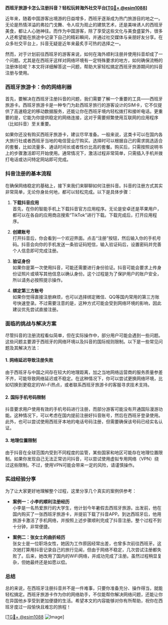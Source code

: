 **西班牙旅游卡怎么注册抖音？轻松玩转海外社交平台[[TG💪+ @esim1088](https://t.me/s/esim1088)]**

近年来，随着中国游客出境游的日益增多，西班牙逐渐成为热门旅游目的地之一。无论是热情洋溢的弗拉门戈舞、令人叹为观止的建筑艺术，还是美味诱人的西班牙美食，都让人心驰神往。而作为中国游客，除了享受这些文化与美食盛宴外，很多人还希望能在旅途中记录下自己的精彩瞬间，并通过社交媒体与亲朋好友分享。在众多社交平台上，抖音无疑是近年来最炙手可热的选择之一。

然而，对于计划前往西班牙的游客来说，如何在海外顺利注册并使用抖音却成了一个问题。尤其是在西班牙这样对网络环境有一定特殊要求的地方，如何确保流畅的注册体验呢？本文将详细解答这一问题，帮助大家轻松搞定西班牙旅游期间的抖音注册与使用。

### 西班牙旅游卡：你的网络利器

首先，要解决在西班牙注册抖音的问题，我们需要了解一个重要的工具——西班牙旅游卡。西班牙旅游卡是一种专门为赴西班牙旅行的游客设计的SIM卡，它不仅提供了高速稳定的移动数据服务，还能让你在西班牙境内轻松拨打和接听电话。更重要的是，它能为你提供稳定的网络连接，这对于需要频繁使用互联网的应用程序（比如抖音）至关重要。

如果你还没有购买西班牙旅游卡，建议尽早准备。一般来说，这类卡可以在国内各大旅行社或者西班牙当地的电信营业厅购买。选择时可以根据自己的需求挑选适合的套餐，比如流量多、通话时间长或者性价比高的套餐。购买后，只需按照说明书上的步骤激活即可开始使用。通常情况下，激活过程非常简单，只需插入手机并拨打电话或访问特定网站即可完成。

### 抖音注册的基本流程

在确保网络稳定的基础上，接下来我们来聊聊如何注册抖音。抖音的注册方式其实非常简单，无论你身处何地，都可以轻松完成。以下是具体步骤：

1. **下载抖音应用**  
   首先，在你的智能手机上下载抖音官方应用程序。无论是安卓还是苹果用户，都可以在各自的应用商店搜索“TikTok”进行下载。下载完成后，打开应用程序。

2. **创建账号**  
   打开抖音后，你会看到一个欢迎界面。点击“注册”按钮，然后输入你的手机号码。抖音会向你的手机发送一条验证码短信，输入验证码后，设置密码并完善个人信息即可完成注册。

3. **验证身份**  
   如果你是第一次使用抖音，可能还需要进行身份验证。抖音可能会要求上传身份证照片或填写其他信息以确认身份。这个过程是为了保护用户的账户安全，所以请务必按照提示操作。

4. **绑定第三方账号**  
   如果你觉得直接注册麻烦，也可以选择绑定微信、QQ等国内常用的第三方账号快速登录。不过需要注意的是，这种方式可能会受到网络环境的影响，因此建议优先尝试直接注册。

### 面临的挑战与解决方案

尽管抖音的注册流程看似简单，但在实际操作中，部分用户可能会遇到一些问题。这些问题主要源于西班牙的网络环境以及抖音的国际规则限制。以下是一些常见问题及其解决方法：

#### 1. 网络延迟导致注册失败
由于西班牙与中国之间存在较大的地理距离，加之当地网络运营商的服务质量参差不齐，可能导致网络延迟或不稳定。在这种情况下，你可以尝试更换网络环境，比如切换到更稳定的Wi-Fi热点，或者联系西班牙旅游卡的客服寻求技术支持。

#### 2. 国际手机号码限制
抖音要求用户使用有效的手机号码进行注册，而部分游客可能没有开通国际漫游功能。这种情况下，可以考虑在国内提前注册好抖音账号，然后在西班牙登录使用。此外，也可以尝试使用西班牙本地的电话号码注册，但需要确保该号码已经实名认证。

#### 3. 地理位置限制
由于抖音在全球范围内受到不同程度的监管，某些国家和地区可能存在地理位置限制。如果你发现自己无法正常访问抖音，可以尝试使用虚拟专用网络（VPN）绕过这些限制。不过，使用VPN可能会带来一定的风险，请谨慎操作。

### 实战经验分享

为了让大家更好地理解整个过程，这里分享几个真实的案例供参考：

- **案例一：小李的顺利注册经历**  
  小李是一名热爱旅行的大学生，他计划今年暑假去西班牙旅游。出发前，他在国内购买了一张西班牙旅游卡，并提前下载了抖音APP。到达西班牙后，他用旅游卡激活了手机网络，并按照上述步骤顺利完成了抖音注册。整个过程不到十分钟，非常便捷。

- **案例二：张女士的曲折经历**  
  张女士是一位职场女性，她因为工作原因经常出差，也曾多次前往西班牙。这次她打算用抖音记录自己的旅行见闻，但由于网络不稳定，几次尝试注册都失败了。后来，她改用了国内的WiFi网络，并成功完成了注册。虽然过程稍显复杂，但她最终还是如愿以偿。

### 总结

总的来说，在西班牙注册抖音并不是一件难事，只要你准备充分、操作得当，就能轻松搞定。西班牙旅游卡作为你的网络助手，不仅能帮你解决网络问题，还能让你在异国他乡享受到更加便捷的生活。希望本文的内容能够对你有所帮助，祝你在西班牙度过一段愉快且难忘的旅程！

[[TG💪+ @esim1088](https://t.me/s/esim1088) ![Image](https://i.postimg.cc/4NQfJmqS/Snipaste-2025-05-13-00-14-12.png)]